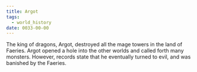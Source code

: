 ```yaml
---
title: Argot
tags:
  - world_history
date: 0033-00-00
---
```

The king of dragons, Argot, destroyed all the mage towers in the land of Faeries. Argot opened a hole into the other worlds and called forth many monsters. However, records state that he eventually turned to evil, and was banished by the Faeries.